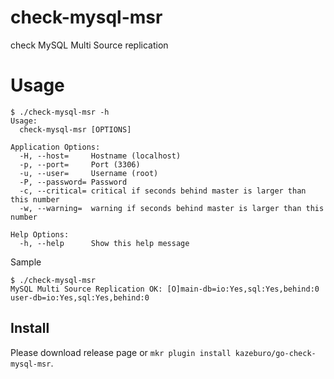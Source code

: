 # check-mysql-msr

check MySQL Multi Source replication

# Usage

```
$ ./check-mysql-msr -h
Usage:
  check-mysql-msr [OPTIONS]

Application Options:
  -H, --host=     Hostname (localhost)
  -p, --port=     Port (3306)
  -u, --user=     Username (root)
  -P, --password= Password
  -c, --critical= critical if seconds behind master is larger than this number
  -w, --warning=  warning if seconds behind master is larger than this number

Help Options:
  -h, --help      Show this help message
```

Sample

```
$ ./check-mysql-msr
MySQL Multi Source Replication OK: [O]main-db=io:Yes,sql:Yes,behind:0 user-db=io:Yes,sql:Yes,behind:0 
```


## Install

Please download release page or `mkr plugin install kazeburo/go-check-mysql-msr`.